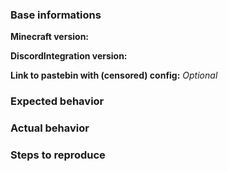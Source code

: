 ### Base informations
**Minecraft version:**

**DiscordIntegration version:**

**Link to pastebin with (censored) config:** *Optional*


### Expected behavior

### Actual behavior

### Steps to reproduce
